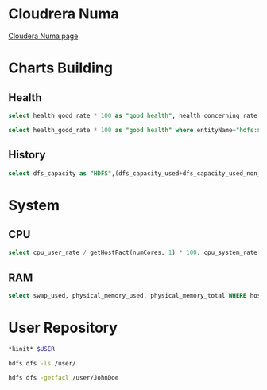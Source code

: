 # Cloudrera Numa

[Cloudera Numa page](cloudera_numa.md)

# Charts Building

## Health
```SQL
select health_good_rate * 100 as "good health", health_concerning_rate * 100 as "concerning health", health_bad_rate * 100 as "bad health", health_disabled_rate * 100 as "disabled health", health_unknown_rate * 100 as "unknown health" where entityName="hdfs:$node-ha"
```

```sql
select health_good_rate * 100 as "good health" where entityName="hdfs:$node-ha"
```

## History
```SQL
select dfs_capacity as "HDFS",(dfs_capacity_used+dfs_capacity_used_non_hdfs) as "Used" where entityName="hdfs:$node-ha"
```

# System

## CPU 
```sql
select cpu_user_rate / getHostFact(numCores, 1) * 100, cpu_system_rate / getHostFact(numCores, 1) * 100, cpu_nice_rate / getHostFact(numCores, 1) * 100, cpu_iowait_rate / getHostFact(numCores, 1) * 100, cpu_irq_rate / getHostFact(numCores, 1) * 100, cpu_soft_irq_rate / getHostFact(numCores, 1) * 100, cpu_steal_rate / getHostFact(numCores, 1) * 100 
```

## RAM
```sql
select swap_used, physical_memory_used, physical_memory_total WHERE hostname RLIKE ".*data.*"
```

# User Repository

```bash
*kinit* $USER
```

```bash
hdfs dfs -ls /user/
```

```bash
hdfs dfs -getfacl /user/JohnDoe
```